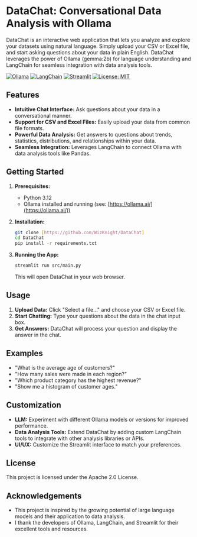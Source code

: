 # DataChat: Conversational Data Analysis with Ollama
DataChat is an interactive web application that lets you analyze and explore your datasets using natural language. Simply upload your CSV or Excel file, and start asking questions about your data in plain English. DataChat leverages the power of Ollama (gemma:2b) for language understanding and LangChain for seamless integration with data analysis tools.

[![Ollama](https://img.shields.io/badge/Ollama-gemma%3A2b-blueviolet)](https://ollama.ai/)
[![LangChain](https://img.shields.io/badge/LangChain-latest-blue)](https://python.langchain.com/)
[![Streamlit](https://img.shields.io/badge/Streamlit-latest-green)](https://streamlit.io/)
[![License: MIT](https://img.shields.io/badge/License-MIT-yellow.svg)](https://opensource.org/licenses/MIT)

## Features

*   **Intuitive Chat Interface:** Ask questions about your data in a conversational manner.
*   **Support for CSV and Excel Files:** Easily upload your data from common file formats.
*   **Powerful Data Analysis:**  Get answers to questions about trends, statistics, distributions, and relationships within your data.
*   **Seamless Integration:** Leverages LangChain to connect Ollama with data analysis tools like Pandas.

## Getting Started

1.  **Prerequisites:**
    *   Python 3.12
    *   Ollama installed and running (see: [https://ollama.ai/](https://ollama.ai/))

2.  **Installation:**

    ```bash
    git clone [https://github.com/WizKnight/DataChat]
    cd DataChat
    pip install -r requirements.txt
    ```

3.  **Running the App:**

    ```bash
    streamlit run src/main.py
    ```

    This will open DataChat in your web browser.

## Usage

1.  **Upload Data:** Click "Select a file..." and choose your CSV or Excel file.
2.  **Start Chatting:** Type your questions about the data in the chat input box.
3.  **Get Answers:** DataChat will process your question and display the answer in the chat.

## Examples

*   "What is the average age of customers?"
*   "How many sales were made in each region?"
*   "Which product category has the highest revenue?"
*   "Show me a histogram of customer ages."

## Customization

*   **LLM:**  Experiment with different Ollama models or versions for improved performance.
*   **Data Analysis Tools:**  Extend DataChat by adding custom LangChain tools to integrate with other analysis libraries or APIs.
*   **UI/UX:** Customize the Streamlit interface to match your preferences.

## License

This project is licensed under the Apache 2.0 License.

## Acknowledgements

*   This project is inspired by the growing potential of large language models and their application to data analysis.
*   I thank the developers of Ollama, LangChain, and Streamlit for their excellent tools and resources.
